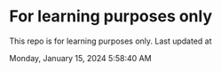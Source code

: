 # For learning purposes only
This repo is for learning purposes only.
Last updated at

Monday, January 15, 2024 5:58:40 AM

